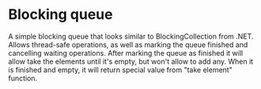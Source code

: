 # Blocking queue

A simple blocking queue that looks similar to BlockingCollection from .NET. Allows thread-safe operations, as well as marking the queue finished and cancelling waiting operations. After marking the queue as finished it will allow take the elements until it's empty, but won't allow to add any. When it is finished and empty, it will return special value from "take element" function.
